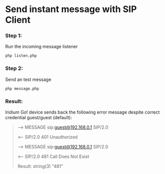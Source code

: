 # Send instant message with SIP Client


### Step 1:

Run the incoming message listener

```
php listen.php
```



### Step 2:

Send an test message 

```
php message.php
```


### Result:

Iridium Go! device sends back the following error message despite correct credential guest/guest (default):

> --> MESSAGE sip:guest@192.168.0.1 SIP/2.0
> 
> <-- SIP/2.0 401 Unauthorized
> 
> --> MESSAGE sip:guest@192.168.0.1 SIP/2.0
> 
> <-- SIP/2.0 481 Call Does Not Exist
> 
> Result: string(3) "481"

